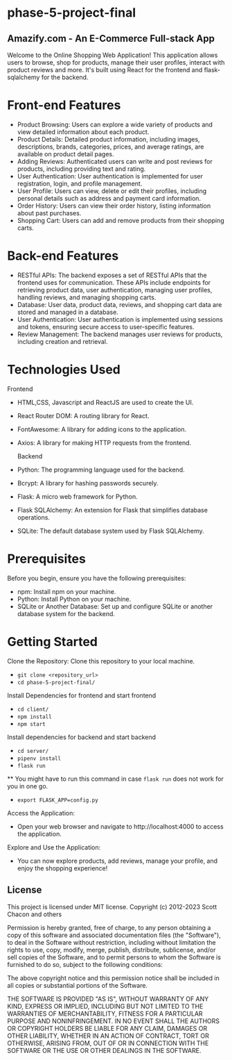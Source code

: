 # phase-5-project-final

## Amazify.com - An E-Commerce Full-stack App

Welcome to the Online Shopping Web Application! This application allows users to browse, shop for products, manage their user profiles, interact with product reviews and more. It's built using React for the frontend and flask-sqlalchemy for the backend.

# Front-end Features

- Product Browsing: Users can explore a wide variety of products and view detailed information about each product.
- Product Details: Detailed product information, including images, descriptions, brands, categories, prices, and average ratings, are available on product detail pages.
- Adding Reviews: Authenticated users can write and post reviews for products, including providing text and rating.
- User Authentication: User authentication is implemented for user registration, login, and profile management.
- User Profile: Users can view, delete or edit their profiles, including personal details such as address and payment card information.
- Order History: Users can view their order history, listing information about past purchases.
- Shopping Cart: Users can add and remove products from their shopping carts.


# Back-end Features

- RESTful APIs: The backend exposes a set of RESTful APIs that the frontend uses for communication. These APIs include endpoints for retrieving product data, user authentication, managing user profiles, handling reviews, and managing shopping carts.
- Database: User data, product data, reviews, and shopping cart data are stored and managed in a database.
- User Authentication: User authentication is implemented using sessions and tokens, ensuring secure access to user-specific features.
- Review Management: The backend manages user reviews for products, including creation and retrieval.

# Technologies Used

  Frontend
-  HTML,CSS, Javascript and ReactJS are used to create the UI.
- React Router DOM: A routing library for React.
- FontAwesome: A library for adding icons to the application.
- Axios: A library for making HTTP requests from the frontend.

  Backend
- Python: The programming language used for the backend.
- Bcrypt: A library for hashing passwords securely.
- Flask: A micro web framework for Python.
- Flask SQLAlchemy: An extension for Flask that simplifies database operations.
- SQLite: The default database system used by Flask SQLAlchemy.

# Prerequisites
Before you begin, ensure you have the following prerequisites:
- npm: Install npm on your machine.
- Python: Install Python on your machine.
- SQLite or Another Database: Set up and configure SQLite or another database system for the backend.

# Getting Started
Clone the Repository: Clone this repository to your local machine.
- ```git clone <repository_url>```
- ```cd phase-5-project-final/```

Install Dependencies for frontend and start frontend
- ```cd client/```
- ```npm install```
- ```npm start```

Install dependencies for backend and start backend
- ```cd server/```
- ```pipenv install```
- ```flask run```

** You might have to run this command in case ```flask run``` does not work for you in one go.
- ```export FLASK_APP=config.py```

Access the Application:
- Open your web browser and navigate to http://localhost:4000 to access the application.

Explore and Use the Application:
- You can now explore products, add reviews, manage your profile, and enjoy the shopping experience!

## License

This project is licensed under MIT license. Copyright (c) 2012-2023 Scott Chacon and others

Permission is hereby granted, free of charge, to any person obtaining a copy of this software and associated documentation files (the "Software"), to deal in the Software without restriction, including without limitation the rights to use, copy, modify, merge, publish, distribute, sublicense, and/or sell copies of the Software, and to permit persons to whom the Software is furnished to do so, subject to the following conditions:

The above copyright notice and this permission notice shall be included in all copies or substantial portions of the Software.

THE SOFTWARE IS PROVIDED "AS IS", WITHOUT WARRANTY OF ANY KIND, EXPRESS OR IMPLIED, INCLUDING BUT NOT LIMITED TO THE WARRANTIES OF MERCHANTABILITY, FITNESS FOR A PARTICULAR PURPOSE AND NONINFRINGEMENT. IN NO EVENT SHALL THE AUTHORS OR COPYRIGHT HOLDERS BE LIABLE FOR ANY CLAIM, DAMAGES OR OTHER LIABILITY, WHETHER IN AN ACTION OF CONTRACT, TORT OR OTHERWISE, ARISING FROM, OUT OF OR IN CONNECTION WITH THE SOFTWARE OR THE USE OR OTHER DEALINGS IN THE SOFTWARE.
